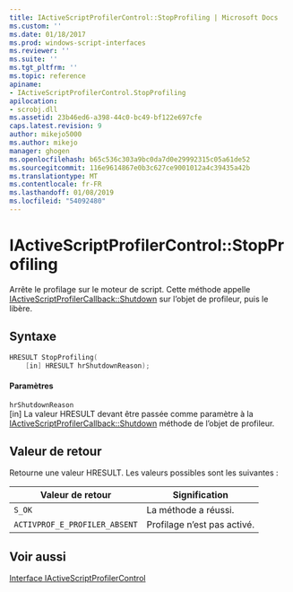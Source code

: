 ```yaml
---
title: IActiveScriptProfilerControl::StopProfiling | Microsoft Docs
ms.custom: ''
ms.date: 01/18/2017
ms.prod: windows-script-interfaces
ms.reviewer: ''
ms.suite: ''
ms.tgt_pltfrm: ''
ms.topic: reference
apiname:
- IActiveScriptProfilerControl.StopProfiling
apilocation:
- scrobj.dll
ms.assetid: 23b46ed6-a398-44c0-bc49-bf122e697cfe
caps.latest.revision: 9
author: mikejo5000
ms.author: mikejo
manager: ghogen
ms.openlocfilehash: b65c536c303a9bc0da7d0e29992315c05a61de52
ms.sourcegitcommit: 116e9614867e0b3c627ce9001012a4c39435a42b
ms.translationtype: MT
ms.contentlocale: fr-FR
ms.lasthandoff: 01/08/2019
ms.locfileid: "54092480"
---
```

# <a name="iactivescriptprofilercontrolstopprofiling"></a>IActiveScriptProfilerControl::StopProfiling
Arrête le profilage sur le moteur de script. Cette méthode appelle [IActiveScriptProfilerCallback::Shutdown](../../winscript/reference/iactivescriptprofilercallback-shutdown.md) sur l’objet de profileur, puis le libère.  
  
## <a name="syntax"></a>Syntaxe  
  
```cpp
HRESULT StopProfiling(  
    [in] HRESULT hrShutdownReason);  
```  
  
#### <a name="parameters"></a>Paramètres  
 `hrShutdownReason`  
 [in] La valeur HRESULT devant être passée comme paramètre à la [IActiveScriptProfilerCallback::Shutdown](../../winscript/reference/iactivescriptprofilercallback-shutdown.md) méthode de l’objet de profileur.  
  
## <a name="return-value"></a>Valeur de retour  
 Retourne une valeur HRESULT. Les valeurs possibles sont les suivantes :  
  
|Valeur de retour|Signification|  
|------------------|-------------|  
|`S_OK`|La méthode a réussi.|  
|`ACTIVPROF_E_PROFILER_ABSENT`|Profilage n’est pas activé.|  
  
## <a name="see-also"></a>Voir aussi  
 [Interface IActiveScriptProfilerControl](../../winscript/reference/iactivescriptprofilercontrol-interface.md)